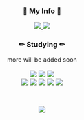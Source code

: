 
<h3 align="center">🐥 My Info 🐥 </h3>
<p align="center">
  <a href="https://990427.tistory.com">
    <img src="https://img.shields.io/badge/TISTORY-000000?style=flat-square&logo=Tidal&logoColor=white"/>
  </a>
  <a href="https://www.instagram.com/04s27">
    <img src="https://img.shields.io/badge/Instagram-E4405F?style=flat-square&logo=Instagram&logoColor=white"/>
  </a>
</p>

<h3 align="center"> ✏ Studying ✏</h3>
<p align="center">
  more will be added soon
  <br><br>
  <img src="https://img.shields.io/badge/Python-3776AB?style=flat-square&logo=Python&logoColor=white"/>
  <img src="https://img.shields.io/badge/Java-007396?style=flat-square&logo=Java&logoColor=white"/>
  <img src="https://img.shields.io/badge/MySQL-4479A1?style=flat-square&logo=MySQL&logoColor=white"/>
  <br>
  <img src="https://img.shields.io/badge/HTML5-E34F26?style=flat-square&logo=HTML5&logoColor=white"/>
  <img src="https://img.shields.io/badge/CSS3-1572B6?style=flat-square&logo=CSS3&logoColor=white"/>
  <img src="https://img.shields.io/badge/JavaScript-F7DF1E?style=flat-square&logo=JavaScript&logoColor=white"/>
  <img src="https://img.shields.io/badge/JQuery-0769AD?style=flat-square&logo=JQuery&logoColor=white"/>
  <img src="https://img.shields.io/badge/PHP-777BB4?style=flat-square&logo=PHP&logoColor=white"/>
  
</p>
<br>
<p align="center">
  <a href="https://solved.ac/fud0427">
    <img src="http://mazassumnida.wtf/api/v2/generate_badge?boj=fud0427">
  </a>
</p>


<!--
**sladuf/sladuf** is a ✨ _special_ ✨ repository because its `README.md` (this file) appears on your GitHub profile.

Here are some ideas to get you started:

- 🔭 I’m currently working on ...
- 🌱 I’m currently learning ...
- 👯 I’m looking to collaborate on ...
- 🤔 I’m looking for help with ...
- 💬 Ask me about ...
- 📫 How to reach me: ...
- 😄 Pronouns: ...
- ⚡ Fun fact: ...
-->
